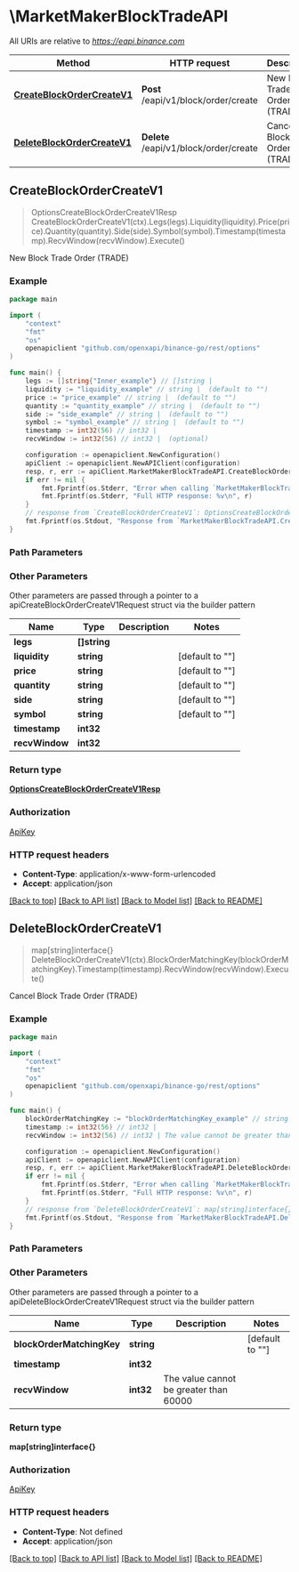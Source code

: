 # \MarketMakerBlockTradeAPI

All URIs are relative to *https://eapi.binance.com*

Method | HTTP request | Description
------------- | ------------- | -------------
[**CreateBlockOrderCreateV1**](MarketMakerBlockTradeAPI.md#CreateBlockOrderCreateV1) | **Post** /eapi/v1/block/order/create | New Block Trade Order (TRADE)
[**DeleteBlockOrderCreateV1**](MarketMakerBlockTradeAPI.md#DeleteBlockOrderCreateV1) | **Delete** /eapi/v1/block/order/create | Cancel Block Trade Order (TRADE)



## CreateBlockOrderCreateV1

> OptionsCreateBlockOrderCreateV1Resp CreateBlockOrderCreateV1(ctx).Legs(legs).Liquidity(liquidity).Price(price).Quantity(quantity).Side(side).Symbol(symbol).Timestamp(timestamp).RecvWindow(recvWindow).Execute()

New Block Trade Order (TRADE)



### Example

```go
package main

import (
	"context"
	"fmt"
	"os"
	openapiclient "github.com/openxapi/binance-go/rest/options"
)

func main() {
	legs := []string{"Inner_example"} // []string | 
	liquidity := "liquidity_example" // string |  (default to "")
	price := "price_example" // string |  (default to "")
	quantity := "quantity_example" // string |  (default to "")
	side := "side_example" // string |  (default to "")
	symbol := "symbol_example" // string |  (default to "")
	timestamp := int32(56) // int32 | 
	recvWindow := int32(56) // int32 |  (optional)

	configuration := openapiclient.NewConfiguration()
	apiClient := openapiclient.NewAPIClient(configuration)
	resp, r, err := apiClient.MarketMakerBlockTradeAPI.CreateBlockOrderCreateV1(context.Background()).Legs(legs).Liquidity(liquidity).Price(price).Quantity(quantity).Side(side).Symbol(symbol).Timestamp(timestamp).RecvWindow(recvWindow).Execute()
	if err != nil {
		fmt.Fprintf(os.Stderr, "Error when calling `MarketMakerBlockTradeAPI.CreateBlockOrderCreateV1``: %v\n", err)
		fmt.Fprintf(os.Stderr, "Full HTTP response: %v\n", r)
	}
	// response from `CreateBlockOrderCreateV1`: OptionsCreateBlockOrderCreateV1Resp
	fmt.Fprintf(os.Stdout, "Response from `MarketMakerBlockTradeAPI.CreateBlockOrderCreateV1`: %v\n", resp)
}
```

### Path Parameters



### Other Parameters

Other parameters are passed through a pointer to a apiCreateBlockOrderCreateV1Request struct via the builder pattern


Name | Type | Description  | Notes
------------- | ------------- | ------------- | -------------
 **legs** | **[]string** |  | 
 **liquidity** | **string** |  | [default to &quot;&quot;]
 **price** | **string** |  | [default to &quot;&quot;]
 **quantity** | **string** |  | [default to &quot;&quot;]
 **side** | **string** |  | [default to &quot;&quot;]
 **symbol** | **string** |  | [default to &quot;&quot;]
 **timestamp** | **int32** |  | 
 **recvWindow** | **int32** |  | 

### Return type

[**OptionsCreateBlockOrderCreateV1Resp**](OptionsCreateBlockOrderCreateV1Resp.md)

### Authorization

[ApiKey](../README.md#ApiKey)

### HTTP request headers

- **Content-Type**: application/x-www-form-urlencoded
- **Accept**: application/json

[[Back to top]](#) [[Back to API list]](../README.md#documentation-for-api-endpoints)
[[Back to Model list]](../README.md#documentation-for-models)
[[Back to README]](../README.md)


## DeleteBlockOrderCreateV1

> map[string]interface{} DeleteBlockOrderCreateV1(ctx).BlockOrderMatchingKey(blockOrderMatchingKey).Timestamp(timestamp).RecvWindow(recvWindow).Execute()

Cancel Block Trade Order (TRADE)



### Example

```go
package main

import (
	"context"
	"fmt"
	"os"
	openapiclient "github.com/openxapi/binance-go/rest/options"
)

func main() {
	blockOrderMatchingKey := "blockOrderMatchingKey_example" // string |  (default to "")
	timestamp := int32(56) // int32 | 
	recvWindow := int32(56) // int32 | The value cannot be greater than 60000 (optional)

	configuration := openapiclient.NewConfiguration()
	apiClient := openapiclient.NewAPIClient(configuration)
	resp, r, err := apiClient.MarketMakerBlockTradeAPI.DeleteBlockOrderCreateV1(context.Background()).BlockOrderMatchingKey(blockOrderMatchingKey).Timestamp(timestamp).RecvWindow(recvWindow).Execute()
	if err != nil {
		fmt.Fprintf(os.Stderr, "Error when calling `MarketMakerBlockTradeAPI.DeleteBlockOrderCreateV1``: %v\n", err)
		fmt.Fprintf(os.Stderr, "Full HTTP response: %v\n", r)
	}
	// response from `DeleteBlockOrderCreateV1`: map[string]interface{}
	fmt.Fprintf(os.Stdout, "Response from `MarketMakerBlockTradeAPI.DeleteBlockOrderCreateV1`: %v\n", resp)
}
```

### Path Parameters



### Other Parameters

Other parameters are passed through a pointer to a apiDeleteBlockOrderCreateV1Request struct via the builder pattern


Name | Type | Description  | Notes
------------- | ------------- | ------------- | -------------
 **blockOrderMatchingKey** | **string** |  | [default to &quot;&quot;]
 **timestamp** | **int32** |  | 
 **recvWindow** | **int32** | The value cannot be greater than 60000 | 

### Return type

**map[string]interface{}**

### Authorization

[ApiKey](../README.md#ApiKey)

### HTTP request headers

- **Content-Type**: Not defined
- **Accept**: application/json

[[Back to top]](#) [[Back to API list]](../README.md#documentation-for-api-endpoints)
[[Back to Model list]](../README.md#documentation-for-models)
[[Back to README]](../README.md)

